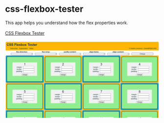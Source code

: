 # css-flexbox-tester
This app helps you understand how the flex properties work.
<br><br>
<a href="https://dobarbrend.github.io/css-flexbox-tester/">CSS Flexbox Tester</a>
<br><br>
<img src="https://github.com/DobarBREND/css-flexbox-tester/blob/main/images/CSS%20Flexbox%20Tester.PNG" alt="CSS Flexbox Tester">

